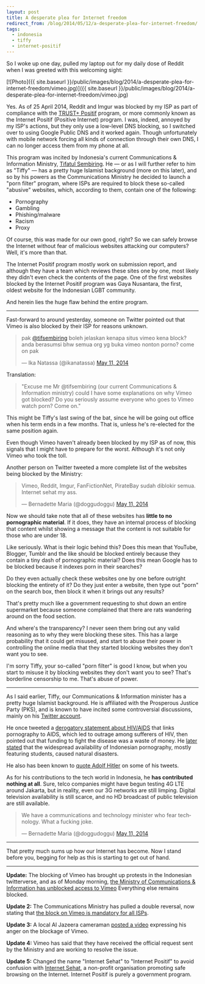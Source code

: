 ```yaml
---
layout: post
title: A desperate plea for Internet freedom
redirect_from: /blog/2014/05/12/a-desperate-plea-for-internet-freedom/
tags:
  - indonesia
  - tiffy
  - internet-positif
---
```


So I woke up one day, pulled my laptop out for my daily dose of Reddit when I was greeted with this welcoming sight:

[![Photo]({{ site.baseurl }}/public/images/blog/2014/a-desperate-plea-for-internet-freedom/vimeo.jpg)]({{ site.baseurl }}/public/images/blog/2014/a-desperate-plea-for-internet-freedom/vimeo.jpg)

Yes. As of 25 April 2014, Reddit and Imgur was blocked by my ISP as part of compliance with the [TRUST+ Positif](http://trustpositif.kominfo.go.id/) program, or more commonly known as the Internet Positif (Positive Internet) program. I was, indeed, annoyed by my ISP's actions, but they only use a low-level DNS blocking, so I switched over to using Google Public DNS and it worked again. Though unfortunately with mobile network forcing all kinds of connection through their own DNS, I can no longer access them from my phone at all.

This program was incited by Indonesia's current Communications & Information Ministry, [Tifatul Sembiring](http://en.wikipedia.org/wiki/Tifatul_Sembiring). He &mdash; or as I will further refer to him as "Tiffy" &mdash; has a pretty huge Islamist background (more on this later), and so by his powers as the Communications Ministry he decided to launch a "porn filter" program, where ISPs are required to block these so-called "abusive" websites, which, according to them, contain one of the following:

* Pornography
* Gambling
* Phishing/malware
* Racism
* Proxy

Of course, this was made for our own good, right? So we can safely browse the Internet without fear of malicious websites attacking our computers? Well, it's more than that.

The Internet Positif program mostly work on submission report, and although they have a team which reviews these sites one by one, most likely they didn't even check the contents of the page. One of the first websites blocked by the Internet Positif program was Gaya Nusantara, the first, oldest website for the Indonesian LGBT community.

And herein lies the huge flaw behind the entire program.

***

Fast-forward to around yesterday, someone on Twitter pointed out that Vimeo is also blocked by their ISP for reasons unknown.

<blockquote class="twitter-tweet" lang="en"><p>pak <a href="https://twitter.com/tifsembiring">@tifsembiring</a> boleh jelaskan kenapa situs vimeo kena block? anda berasumsi bhw semua org yg buka vimeo nonton porno? come on pak</p>&mdash; Ika Natassa (@ikanatassa) <a href="https://twitter.com/ikanatassa/statuses/465401291632410625">May 11, 2014</a></blockquote>

Translation:

> "Excuse me Mr @tifsembiring (our current Communications & Information ministry) could I have some explanations on why Vimeo got blocked? Do you seriously assume everyone who goes to Vimeo watch porn? Come on."

This might be Tiffy's last swing of the bat, since he will be going out office when his term ends in a few months. That is, unless he's re-elected for the same position again.

Even though Vimeo haven't already been blocked by my ISP as of now, this signals that I might have to prepare for the worst. Although it's not only Vimeo who took the toll.

Another person on Twitter tweeted a more complete list of the websites being blocked by the Ministry:

<blockquote class="twitter-tweet" lang="en"><p>Vimeo, Reddit, Imgur, FanFictionNet, PirateBay sudah diblokir semua. Internet sehat my ass.</p>&mdash; Bernadette Maria (@doggudoggu) <a href="https://twitter.com/doggudoggu/statuses/465472559916392448">May 11, 2014</a></blockquote>

Now we should take note that all of these websites has **little to no pornographic material**. If it does, they have an internal process of blocking that content whilst showing a message that the content is not suitable for those who are under 18.

Like seriously. What is their logic behind this? Does this mean that YouTube, Blogger, Tumblr and the like should be blocked entirely because they contain a tiny dash of pornographic material? Does this mean Google has to be blocked because it indexes porn in their searches?

Do they even actually check these websites one by one before outright blocking the entirety of it? Do they just enter a website, then type out "porn" on the search box, then block it when it brings out any results?

That's pretty much like a government requesting to shut down an entire supermarket because someone complained that there are rats wandering around on the food section.

And where's the transparency? I never seen them bring out any valid reasoning as to why they were blocking these sites. This has a large probability that it could get misused, and start to abuse their power in controlling the online media that they started blocking websites they don't want you to see.

I'm sorry Tiffy, your so-called "porn filter" is good I know, but when you start to misuse it by blocking websites they don't want you to see? That's borderline censorship to me. That's abuse of power.

***

As I said earlier, Tiffy, our Communications & Information minister has a pretty huge Islamist background. He is affiliated with the Prosperous Justice Party (PKS), and is known to have incited some controversial discussions, mainly on his [Twitter account](https://twitter.com/tifsembiring).

He once tweeted a [derogatory statement about HIV/AIDS](http://edukasi.kompasiana.com/2011/04/01/pesan-aids-menkominfo-tifatul-sembiring-penghinaan-terhadap-harkat-dan-martabat-manusia-353243.html) that links pornography to AIDS, which led to outrage among sufferers of HIV, then pointed out that funding to fight the disease was a waste of money. He [later stated](http://www.antaranews.com/en/news/1259323027/immorality-has-caused-disasters-minister) that the widespread availability of Indonesian pornography, mostly featuring students, caused natural disasters.

He also has been known to [quote Adolf Hitler](http://www.thejakartapost.com/news/2010/04/09/tifatul-quotes-adolf-hitler-twitter.html) on some of his tweets.

As for his contributions to the tech world in Indonesia, he **has contributed nothing at all**. Sure, telco companies might have begun testing 4G LTE around Jakarta, but in reality, even our 3G networks are still limping. Digital television availability is still scarce, and no HD broadcast of public television are still available.

<blockquote class="twitter-tweet" lang="en"><p>We have a communications and technology minister who fear technology. &#10;What a fucking joke.</p>&mdash; Bernadette Maria (@doggudoggu) <a href="https://twitter.com/doggudoggu/statuses/465474282059878401">May 11, 2014</a></blockquote>

***

That pretty much sums up how our Internet has become. Now I stand before you, begging for help as this is starting to get out of hand.

***

**Update:** The blocking of Vimeo has brought up protests in the Indonesian twitterverse, and as of Monday morning, [the Ministry of Communications & Information has unblocked access to Vimeo](http://www.tempo.co/read/news/2014/05/12/072577071/Banjir-Protes-Menteri-Kominfo-Buka-Blokir-Vimeo) Everything else remains blocked.

**Update 2:** The Communications Ministry has pulled a double reversal, now stating that [the block on Vimeo is mandatory for all ISPs](http://inet.detik.com/read/2014/05/12/201703/2580712/398/menkominfo-semua-isp-wajib-blokir-vimeo?i991101105).

**Update 3:** A local Al Jazeera cameraman [posted a video](http://www.youtube.com/watch?v=BD4jDRXoCac) expressing his anger on the blockage of Vimeo.

**Update 4:** Vimeo has said that they have received the official request sent by the Ministry and are working to resolve the issue.

**Update 5:** Changed the name "Internet Sehat" to "Internet Positif" to avoid confusion with [Internet Sehat](https://twitter.com/internetsehat), a non-profit organisation promoting safe browsing on the Internet. Internet Positif is purely a government program.
